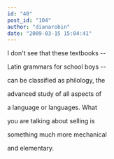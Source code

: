 ```yaml
---
id: "40"
post_id: "104"
author: "dianarobin"
date: "2009-03-15 15:04:41"
---
```

I don't see that these textbooks --




Latin grammars for school boys --

can be classified as philology, the

advanced study of all aspects of

a language or languages. What

you are talking about selling is

something much more mechanical

and elementary.
